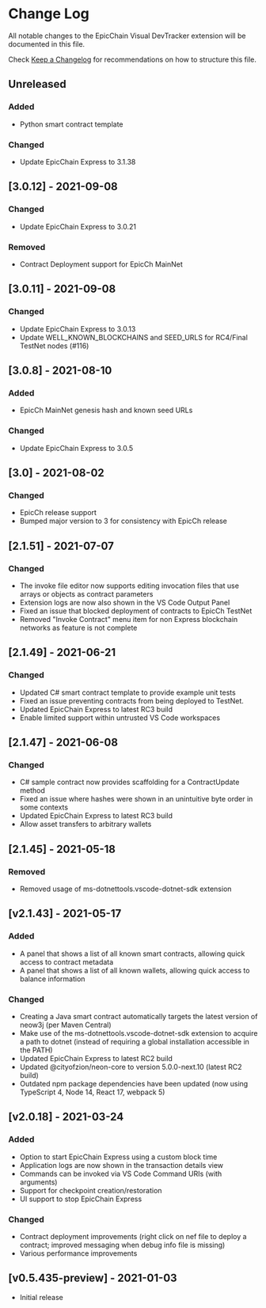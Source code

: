 # Change Log

All notable changes to the EpicChain Visual DevTracker extension will be documented in this file.

Check [Keep a Changelog](http://keepachangelog.com/) for recommendations on how to structure this file.

## Unreleased

### Added

* Python smart contract template

### Changed

* Update EpicChain Express to 3.1.38

## [3.0.12] - 2021-09-08

### Changed

* Update EpicChain Express to 3.0.21

### Removed

* Contract Deployment support for EpicCh MainNet

## [3.0.11] - 2021-09-08

### Changed

* Update EpicChain Express to 3.0.13
* Update WELL_KNOWN_BLOCKCHAINS and SEED_URLS for RC4/Final TestNet nodes (#116)

## [3.0.8] - 2021-08-10

### Added

* EpicCh MainNet genesis hash and known seed URLs

### Changed

* Update EpicChain Express to 3.0.5

## [3.0] - 2021-08-02

### Changed

* EpicCh release support
* Bumped major version to 3 for consistency with EpicCh release

## [2.1.51] - 2021-07-07

### Changed

- The invoke file editor now supports editing invocation files that use arrays or objects as contract parameters
- Extension logs are now also shown in the VS Code Output Panel
- Fixed an issue that blocked deployment of contracts to EpicCh TestNet
- Removed "Invoke Contract" menu item for non Express blockchain networks as feature is not complete

## [2.1.49] - 2021-06-21

### Changed

- Updated C# smart contract template to provide example unit tests
- Fixed an issue preventing contracts from being deployed to TestNet.
- Updated EpicChain Express to latest RC3 build
- Enable limited support within untrusted VS Code workspaces

## [2.1.47] - 2021-06-08

### Changed

- C# sample contract now provides scaffolding for a ContractUpdate method
- Fixed an issue where hashes were shown in an unintuitive byte order in some contexts
- Updated EpicChain Express to latest RC3 build
- Allow asset transfers to arbitrary wallets

## [2.1.45] - 2021-05-18

### Removed

- Removed usage of ms-dotnettools.vscode-dotnet-sdk extension

## [v2.1.43] - 2021-05-17

### Added

- A panel that shows a list of all known smart contracts, allowing quick access to contract metadata
- A panel that shows a list of all known wallets, allowing quick access to balance information

### Changed

- Creating a Java smart contract automatically targets the latest version of neow3j (per Maven Central)
- Make use of the ms-dotnettools.vscode-dotnet-sdk extension to acquire a path to dotnet
  (instead of requiring a global installation accessible in the PATH)
- Updated EpicChain Express to latest RC2 build
- Updated @cityofzion/neon-core to version 5.0.0-next.10 (latest RC2 build)
- Outdated npm package dependencies have been updated (now using TypeScript 4, Node 14, React 17, webpack 5)

## [v2.0.18] - 2021-03-24

### Added

- Option to start EpicChain Express using a custom block time
- Application logs are now shown in the transaction details view
- Commands can be invoked via VS Code Command URIs (with arguments)
- Support for checkpoint creation/restoration
- UI support to stop EpicChain Express

### Changed

- Contract deployment improvements (right click on nef file to deploy a contract; improved messaging when debug info file is missing)
- Various performance improvements

## [v0.5.435-preview] - 2021-01-03

- Initial release
